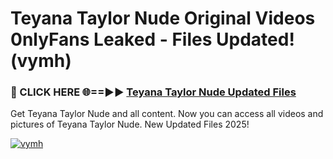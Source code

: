 # Teyana Taylor Nude Original Videos 0nlyFans Leaked - Files Updated! (vymh)

<h3>🔴 CLICK HERE 🌐==►► <a href="https://tinyurl.com/5h6xmrr3" rel="nofollow">Teyana Taylor Nude Updated Files</a></h3>

Get Teyana Taylor Nude and all content. Now you can access all videos and pictures of Teyana Taylor Nude. New Updated Files 2025!

[![vymh](https://i.imgur.com/KVD873Z.gif)](https://tinyurl.com/5h6xmrr3)
